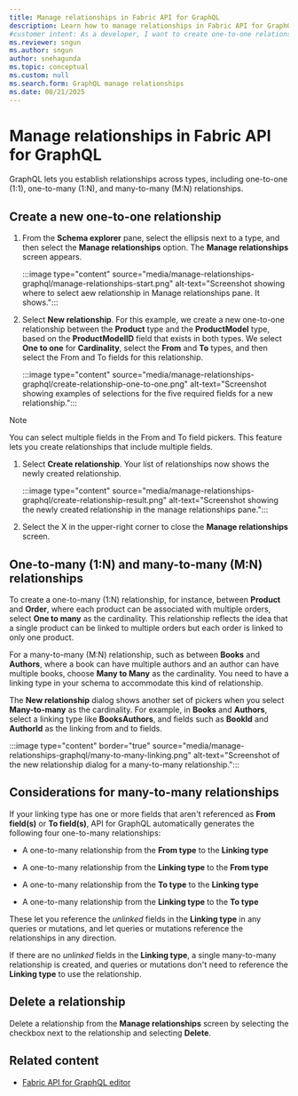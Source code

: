 ```yaml
---
title: Manage relationships in Fabric API for GraphQL
description: Learn how to manage relationships in Fabric API for GraphQL, including how to create and delete relationships.
#customer intent: As a developer, I want to create one-to-one relationships in Fabric API for GraphQL so that I can link types based on specific fields.  
ms.reviewer: sngun
ms.author: sngun
author: snehagunda
ms.topic: conceptual
ms.custom: null
ms.search.form: GraphQL manage relationships
ms.date: 08/21/2025
---
```


# Manage relationships in Fabric API for GraphQL

GraphQL lets you establish relationships across types, including one-to-one (1:1), one-to-many (1:N), and many-to-many (M:N) relationships.

## Create a new one-to-one relationship

1. From the **Schema explorer** pane, select the ellipsis next to a type, and then select the **Manage relationships** option. The **Manage relationships** screen appears.

   :::image type="content" source="media/manage-relationships-graphql/manage-relationships-start.png" alt-text="Screenshot showing where to select aew relationship in Manage relationships pane. It shows.":::

1. Select **New relationship**. For this example, we create a new one-to-one relationship between the **Product** type and the **ProductModel** type, based on the **ProductModelID** field that exists in both types. We select **One to one** for **Cardinality**, select the **From** and **To** types, and then select the From and To fields for this relationship.

   :::image type="content" source="media/manage-relationships-graphql/create-relationship-one-to-one.png" alt-text="Screenshot showing examples of selections for the five required fields for a new relationship.":::

> [!NOTE]
> You can select multiple fields in the From and To field pickers. This feature lets you create relationships that include multiple fields.

1. Select **Create relationship**. Your list of relationships now shows the newly created relationship.

   :::image type="content" source="media/manage-relationships-graphql/create-relationship-result.png" alt-text="Screenshot showing the newly created relationship in the manage relationships pane.":::

1. Select the X in the upper-right corner to close the **Manage relationships** screen.

## One-to-many (1:N) and many-to-many (M:N) relationships

To create a one-to-many (1:N) relationship, for instance, between **Product** and **Order**, where each product can be associated with multiple orders, select **One to many** as the cardinality. This relationship reflects the idea that a single product can be linked to multiple orders but each order is linked to only one product.

For a many-to-many (M:N) relationship, such as between **Books** and **Authors**, where a book can have multiple authors and an author can have multiple books, choose **Many to Many** as the cardinality. You need to have a linking type in your schema to accommodate this kind of relationship.

The **New relationship** dialog shows another set of pickers when you select **Many-to-many** as the cardinality. For example, in **Books** and **Authors**, select a linking type like **BooksAuthors**, and fields such as **BookId** and **AuthorId** as the linking from and to fields.

:::image type="content" border="true" source="media/manage-relationships-graphql/many-to-many-linking.png" alt-text="Screenshot of the new relationship dialog for a many-to-many relationship.":::

## Considerations for many-to-many relationships

If your linking type has one or more fields that aren't referenced as **From field(s)** or **To field(s)**, API for GraphQL automatically generates the following four one-to-many relationships:

- A one-to-many relationship from the **From type** to the **Linking type**

- A one-to-many relationship from the **Linking type** to the **From type**

- A one-to-many relationship from the **To type** to the **Linking type**

- A one-to-many relationship from the **Linking type** to the **To type**

These let you reference the *unlinked* fields in the **Linking type** in any queries or mutations, and let queries or mutations reference the relationships in any direction.

If there are no *unlinked* fields in the **Linking type**, a single many-to-many relationship is created, and queries or mutations don't need to reference the **Linking type** to use the relationship.

## Delete a relationship

Delete a relationship from the **Manage relationships** screen by selecting the checkbox next to the relationship and selecting **Delete**.

## Related content

- [Fabric API for GraphQL editor](api-graphql-editor.md)
